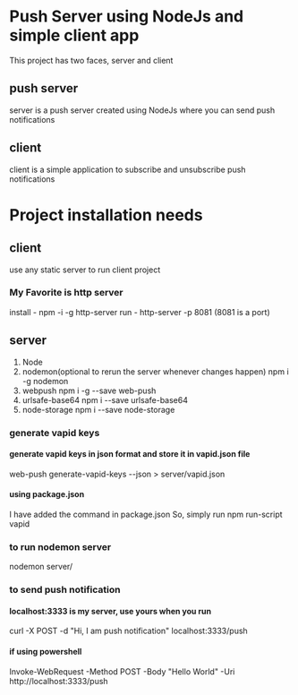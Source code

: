 # Push Server using NodeJs and simple client app
This project has two faces, server and client

## push server
server is a push server created using NodeJs where you can send push notifications

## client
client is a simple application to subscribe and unsubscribe push notifications

# Project installation needs

## client
use any static server to run client project

### My Favorite is http server
install - npm -i -g http-server
run - http-server -p 8081 (8081 is a port)

## server
1. Node
2. nodemon(optional to rerun the server whenever changes happen)
    npm i -g nodemon
3. webpush
    npm i -g --save web-push
4. urlsafe-base64
    npm i --save urlsafe-base64
5. node-storage
    npm i --save node-storage

### generate vapid keys 
#### generate vapid keys in json format and store it in vapid.json file
web-push generate-vapid-keys --json > server/vapid.json

#### using package.json
I have added the command in package.json So, simply run
npm run-script vapid

### to run nodemon server
nodemon server/

### to send push notification
#### localhost:3333 is my server, use yours when you run
curl -X POST -d "Hi, I am push notification" localhost:3333/push

#### if using powershell
Invoke-WebRequest -Method POST -Body "Hello World" -Uri http://localhost:3333/push